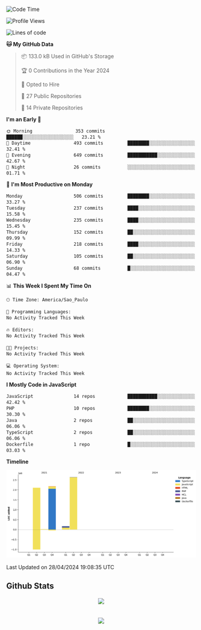  
<!--START_SECTION:waka-->
![Code Time](http://img.shields.io/badge/Code%20Time-1%2C700%20hrs%204%20mins-blue)

![Profile Views](http://img.shields.io/badge/Profile%20Views-21-blue)

![Lines of code](https://img.shields.io/badge/From%20Hello%20World%20I%27ve%20Written-7.1%20million%20lines%20of%20code-blue)

**🐱 My GitHub Data** 

> 📦 133.0 kB Used in GitHub's Storage 
 > 
> 🏆 0 Contributions in the Year 2024
 > 
> 💼 Opted to Hire
 > 
> 📜 27 Public Repositories 
 > 
> 🔑 14 Private Repositories 
 > 
**I'm an Early 🐤** 

```text
🌞 Morning                353 commits         ██████░░░░░░░░░░░░░░░░░░░   23.21 % 
🌆 Daytime                493 commits         ████████░░░░░░░░░░░░░░░░░   32.41 % 
🌃 Evening                649 commits         ███████████░░░░░░░░░░░░░░   42.67 % 
🌙 Night                  26 commits          ░░░░░░░░░░░░░░░░░░░░░░░░░   01.71 % 
```
📅 **I'm Most Productive on Monday** 

```text
Monday                   506 commits         ████████░░░░░░░░░░░░░░░░░   33.27 % 
Tuesday                  237 commits         ████░░░░░░░░░░░░░░░░░░░░░   15.58 % 
Wednesday                235 commits         ████░░░░░░░░░░░░░░░░░░░░░   15.45 % 
Thursday                 152 commits         ██░░░░░░░░░░░░░░░░░░░░░░░   09.99 % 
Friday                   218 commits         ████░░░░░░░░░░░░░░░░░░░░░   14.33 % 
Saturday                 105 commits         ██░░░░░░░░░░░░░░░░░░░░░░░   06.90 % 
Sunday                   68 commits          █░░░░░░░░░░░░░░░░░░░░░░░░   04.47 % 
```


📊 **This Week I Spent My Time On** 

```text
🕑︎ Time Zone: America/Sao_Paulo

💬 Programming Languages: 
No Activity Tracked This Week

🔥 Editors: 
No Activity Tracked This Week

🐱‍💻 Projects: 
No Activity Tracked This Week

💻 Operating System: 
No Activity Tracked This Week
```

**I Mostly Code in JavaScript** 

```text
JavaScript               14 repos            ███████████░░░░░░░░░░░░░░   42.42 % 
PHP                      10 repos            ████████░░░░░░░░░░░░░░░░░   30.30 % 
Java                     2 repos             ██░░░░░░░░░░░░░░░░░░░░░░░   06.06 % 
TypeScript               2 repos             ██░░░░░░░░░░░░░░░░░░░░░░░   06.06 % 
Dockerfile               1 repo              █░░░░░░░░░░░░░░░░░░░░░░░░   03.03 % 
```



**Timeline**

![Lines of Code chart](https://raw.githubusercontent.com/MaueDev/MaueDev/main/assets/bar_graph.png)


 Last Updated on 28/04/2024 19:08:35 UTC
<!--END_SECTION:waka-->

## Github Stats  
<div align="center"><img src="https://github-readme-stats.vercel.app/api/top-langs/?username=MaueDev&hide_border=true&layout=compact" align="center" /></div>  

<br/>  

<br/>  

<div align="center">
<img src="https://komarev.com/ghpvc/?username=MaueDev&&style=flat-square" align="center" />
</div>  
  
